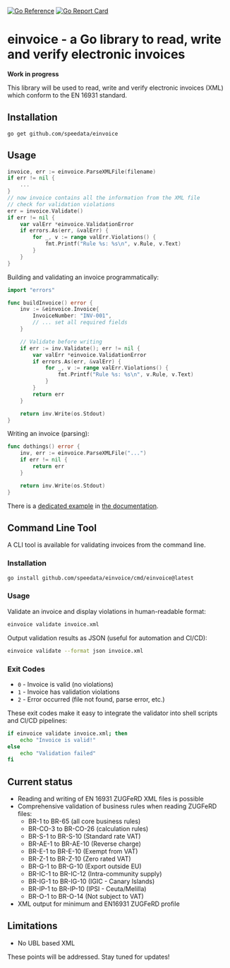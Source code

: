 [![Go Reference](https://pkg.go.dev/badge/github.com/speedata/einvoice.svg)](https://pkg.go.dev/github.com/speedata/einvoice)
[![Go Report Card](https://goreportcard.com/badge/github.com/speedata/einvoice)](https://goreportcard.com/report/github.com/speedata/einvoice)

# einvoice - a Go library to read, write and verify electronic invoices

**Work in progress**

This library will be used to read, write and verify electronic invoices (XML) which conform to the EN 16931 standard.

## Installation

    go get github.com/speedata/einvoice

## Usage

```go
invoice, err := einvoice.ParseXMLFile(filename)
if err != nil {
	...
}
// now invoice contains all the information from the XML file
// check for validation violations
err = invoice.Validate()
if err != nil {
	var valErr *einvoice.ValidationError
	if errors.As(err, &valErr) {
		for _, v := range valErr.Violations() {
			fmt.Printf("Rule %s: %s\n", v.Rule, v.Text)
		}
	}
}
```

Building and validating an invoice programmatically:

```go
import "errors"

func buildInvoice() error {
	inv := &einvoice.Invoice{
		InvoiceNumber: "INV-001",
		// ... set all required fields
	}

	// Validate before writing
	if err := inv.Validate(); err != nil {
		var valErr *einvoice.ValidationError
		if errors.As(err, &valErr) {
			for _, v := range valErr.Violations() {
				fmt.Printf("Rule %s: %s\n", v.Rule, v.Text)
			}
		}
		return err
	}

	return inv.Write(os.Stdout)
}
```

Writing an invoice (parsing):

```go
func dothings() error {
	inv, err := einvoice.ParseXMLFile("...")
	if err != nil {
		return err
	}

	return inv.Write(os.Stdout)
}
```

There is a [dedicated example](https://pkg.go.dev/github.com/speedata/einvoice#example-Invoice.Write) in [the documentation](https://pkg.go.dev/github.com/speedata/einvoice).

## Command Line Tool

A CLI tool is available for validating invoices from the command line.

### Installation

```bash
go install github.com/speedata/einvoice/cmd/einvoice@latest
```

### Usage

Validate an invoice and display violations in human-readable format:

```bash
einvoice validate invoice.xml
```

Output validation results as JSON (useful for automation and CI/CD):

```bash
einvoice validate --format json invoice.xml
```

### Exit Codes

- `0` - Invoice is valid (no violations)
- `1` - Invoice has validation violations
- `2` - Error occurred (file not found, parse error, etc.)

These exit codes make it easy to integrate the validator into shell scripts and CI/CD pipelines:

```bash
if einvoice validate invoice.xml; then
    echo "Invoice is valid!"
else
    echo "Validation failed"
fi
```

## Current status

* Reading and writing of EN 16931 ZUGFeRD XML files is possible
* Comprehensive validation of business rules when reading ZUGFeRD files:
  - BR-1 to BR-65 (all core business rules)
  - BR-CO-3 to BR-CO-26 (calculation rules)
  - BR-S-1 to BR-S-10 (Standard rate VAT)
  - BR-AE-1 to BR-AE-10 (Reverse charge)
  - BR-E-1 to BR-E-10 (Exempt from VAT)
  - BR-Z-1 to BR-Z-10 (Zero rated VAT)
  - BR-G-1 to BR-G-10 (Export outside EU)
  - BR-IC-1 to BR-IC-12 (Intra-community supply)
  - BR-IG-1 to BR-IG-10 (IGIC - Canary Islands)
  - BR-IP-1 to BR-IP-10 (IPSI - Ceuta/Melilla)
  - BR-O-1 to BR-O-14 (Not subject to VAT)
* XML output for minimum and EN16931 ZUGFeRD profile

## Limitations

* No UBL based XML

These points will be addressed. Stay tuned for updates!

